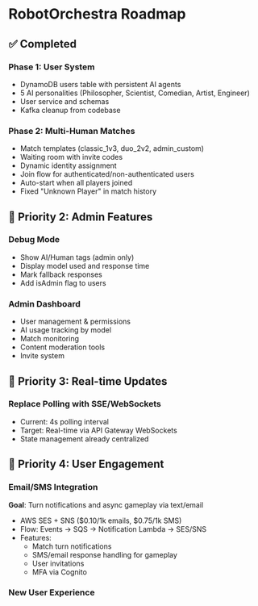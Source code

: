 # RobotOrchestra Roadmap

## ✅ Completed

### Phase 1: User System
- DynamoDB users table with persistent AI agents
- 5 AI personalities (Philosopher, Scientist, Comedian, Artist, Engineer)
- User service and schemas
- Kafka cleanup from codebase

### Phase 2: Multi-Human Matches
- Match templates (classic_1v3, duo_2v2, admin_custom)
- Waiting room with invite codes
- Dynamic identity assignment
- Join flow for authenticated/non-authenticated users
- Auto-start when all players joined
- Fixed "Unknown Player" in match history

## 🎯 Priority 2: Admin Features

### Debug Mode
- Show AI/Human tags (admin only)
- Display model used and response time
- Mark fallback responses
- Add isAdmin flag to users

### Admin Dashboard

- User management & permissions
- AI usage tracking by model
- Match monitoring
- Content moderation tools
- Invite system

## 🎯 Priority 3: Real-time Updates

### Replace Polling with SSE/WebSockets
- Current: 4s polling interval
- Target: Real-time via API Gateway WebSockets
- State management already centralized

## 🎯 Priority 4: User Engagement

### Email/SMS Integration

**Goal**: Turn notifications and async gameplay via text/email

- AWS SES + SNS ($0.10/1k emails, $0.75/1k SMS)
- Flow: Events → SQS → Notification Lambda → SES/SNS
- Features:
  - Match turn notifications
  - SMS/email response handling for gameplay
  - User invitations
  - MFA via Cognito

### New User Experience
